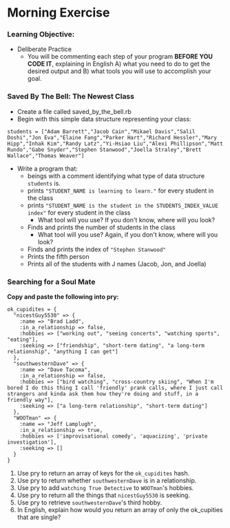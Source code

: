 # Morning Exercise

### Learning Objective:
- Deliberate Practice
  - You will be commenting each step of your program **BEFORE YOU CODE IT**, explaining in English A) what you need to do to get the desired output and B) what tools you will use to accomplish your goal.

### Saved By The Bell: The Newest Class
- Create a file called saved_by_the_bell.rb
- Begin with this simple data structure representing your class:
```
students = ["Adam Barrett","Jacob Cain","Mikael Davis","Salil Doshi","Jon Eva","Elaine Fang","Parker Hart","Richard Hessler","Mary Hipp","Inhak Kim","Randy Latz","Yi-Hsiao Liu","Alexi Phillipson","Matt Rundo","Gabe Snyder","Stephen Stanwood","Joella Straley","Brett Wallace","Thomas Weaver"]
```
- Write a program that:
  - beings with a comment identifying what type of data structure `students` is.
  - prints `"STUDENT_NAME is learning to learn."` for every student in the class
  - prints `"STUDENT_NAME is the student in the STUDENTS_INDEX_VALUE index"` for every student in the class
    - What tool will you use? If you don't know, where will you look?
  - Finds and prints the number of students in the class
    - What tool will you use? Again, if you don't know, where will you look?
  - Finds and prints the index of `"Stephen Stanwood"`
  - Prints the fifth person
  - Prints all of the students with J names (Jacob, Jon, and Joella)

### Searching for a Soul Mate
**Copy and paste the following into pry:**

    ok_cupidites = {
      "nicestGuy5530" => {
        :name => "Brad Ladd",
        :in_a_relationship => false,
        :hobbies => ["working out", "seeing concerts", "watching sports", "eating"],
        :seeking => ["friendship", "short-term dating", "a long-term relationship", "anything I can get"]
      },
      "southwesternDave" => {
        :name => "Dave Tacoma",
        :in_a_relationship => false,
        :hobbies => ["bird watching", "cross-country skiing", "When I'm bored I do this thing I call 'friendly' prank calls, where I just call strangers and kinda ask them how they're doing and stuff, in a friendly way"],
        :seeking => ["a long-term relationship", "short-term dating"]
      },
      "WOOTman" => {
        :name => "Jeff Lamplugh",
        :in_a_relationship => true,
        :hobbies => ['improvisational comedy', 'aquacizing', 'private investigation'],
        :seeking => []
      }
    }

1. Use pry to return an array of keys for the `ok_cupidites` hash.
2. Use pry to return whether `southwesternDave` is in a relationship.
3. Use pry to add `watching True Detective` to `WOOTman`'s hobbies.
4. Use pry to return all the things that `nicestGuy5530` is seeking.
5. Use pry to retrieve `southwesternDave`'s third hobby.
6. In English, explain how would you return an array of only the ok_cupities that are single?
